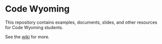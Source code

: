 # Code Wyoming
This repository contains examples, documents, slides, and other resources for Code Wyoming students.

See the [wiki][wiki] for more.




[wiki]: https://github.com/PitchEngine/code-wyoming/wiki "Code Wyoming Wiki"
